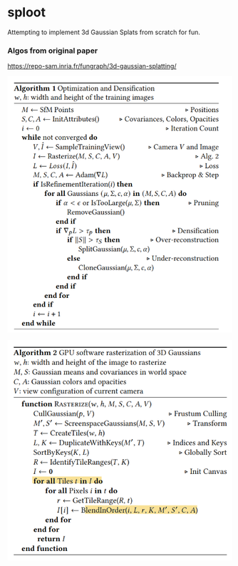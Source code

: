 # sploot

Attempting to implement 3d Gaussian Splats from scratch for fun.

### Algos from original paper

https://repo-sam.inria.fr/fungraph/3d-gaussian-splatting/

![Alt text](assets/algo1.png)

![Alt text](assets/algo2.png)